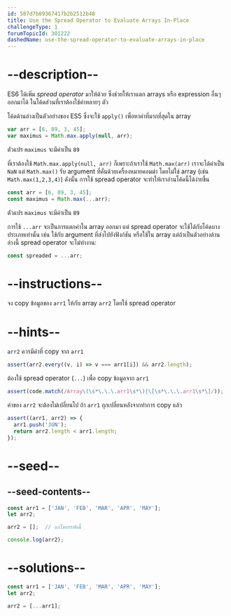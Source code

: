 ```yaml
---
id: 587d7b89367417b2b2512b48
title: Use the Spread Operator to Evaluate Arrays In-Place
challengeType: 1
forumTopicId: 301222
dashedName: use-the-spread-operator-to-evaluate-arrays-in-place
---
```


# --description--

ES6 ได้เพิ่ม <dfn>spread operator</dfn> มาให้ด้วย ซึ่งช่วยให้เราแตก arrays หรือ expression อื่นๆ ออกมาได้ ในโค้ดส่วนที่เราต้องใช้ค่าหลายๆ ตัว

โค้ดด้านล่างเป็นตัวอย่างของ ES5 ซึ่งจะใช้ `apply()` เพื่อหาค่าที่มากที่สุดใน array


```js
var arr = [6, 89, 3, 45];
var maximus = Math.max.apply(null, arr);
```

ตัวแปร `maximus` จะมีค่าเป็น `89`


ที่เราต้องใช้ `Math.max.apply(null, arr)` ก็เพราะถ้าเราใช้ `Math.max(arr)` เราจะได้ค่าเป็น `NaN` แต่ `Math.max()` รับ argument ที่คั่นด้วยเครื่องหมายคอมม่า โดยไม่ใช่ array (เช่น `Math.max(1,2,3,4)`) ดังนั้น การใช้ spread operator จะทำให้เราอ่านโค้ดนี้ได้ง่ายขึ้น

```js
const arr = [6, 89, 3, 45];
const maximus = Math.max(...arr);
```

ตัวแปร `maximus` จะมีค่าเป็น `89`

การใช้ `...arr` จะเป็นการแตกค่าใน array ออกมา แต่ spread operator จะใช้ได้กับโค้ดบางประเภทเท่านั้น เช่น ใช้กับ argument ที่ส่งไปยังฟังก์ชัน หรือใช้ใน array แต่ถ้าเป็นตัวอย่างด้านล่างนี้ spread operator จะไม่ทำงาน:


```js
const spreaded = ...arr;
```

# --instructions--

จง copy ข้อมูลของ `arr1` ให้กับ array `arr2` โดยใช้ spread operator



# --hints--

`arr2` ควรมีค่าที่ copy จาก `arr1`

```js
assert(arr2.every((v, i) => v === arr1[i]) && arr2.length);
```

 ต้องใช้ spread operator (`...`) เพื่อ copy ข้อมูลจาก `arr1`

```js
assert(code.match(/Array\(\s*\.\.\.arr1\s*\)|\[\s*\.\.\.arr1\s*\]/));
```

ค่าของ `arr2` จะต้องไม่เปลี่ยนไป ถ้า `arr1` ถุกเปลี่ยนหลังจากทำการ copy แล้ว

```js
assert((arr1, arr2) => {
  arr1.push('JUN');
  return arr2.length < arr1.length;
});
```

# --seed--

## --seed-contents--

```js
const arr1 = ['JAN', 'FEB', 'MAR', 'APR', 'MAY'];
let arr2;

arr2 = [];  // แก้ไขบรรทัดนี้

console.log(arr2);
```

# --solutions--

```js
const arr1 = ['JAN', 'FEB', 'MAR', 'APR', 'MAY'];
let arr2;

arr2 = [...arr1];
```
